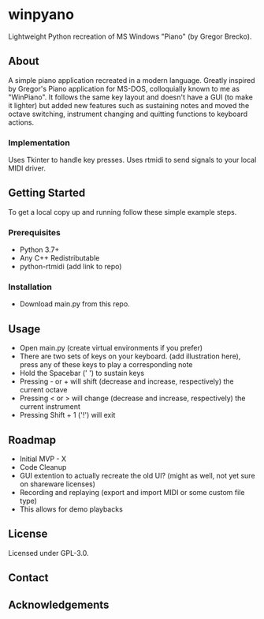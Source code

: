 # winpyano
Lightweight Python recreation of MS Windows "Piano" (by Gregor Brecko).

## About
A simple piano application recreated in a modern language. Greatly inspired by Gregor's Piano 
application for MS-DOS, colloquially known to me as "WinPiano". It follows the same key layout 
and doesn't have a GUI (to make it lighter) but added new features such as sustaining notes and 
moved the octave switching, instrument changing and quitting functions to keyboard actions.

### Implementation
Uses Tkinter to handle key presses. Uses rtmidi to send signals to your local MIDI driver.

## Getting Started
To get a local copy up and running follow these simple example steps.

### Prerequisites
* Python 3.7+
* Any C++ Redistributable
* python-rtmidi (add link to repo)

### Installation
* Download main.py from this repo.

## Usage
* Open main.py (create virtual environments if you prefer)
* There are two sets of keys on your keyboard. (add illustration here),
press any of these keys to play a corresponding note
* Hold the Spacebar (' ') to sustain keys
* Pressing - or + will shift (decrease and increase, respectively) the current octave
* Pressing < or > will change (decrease and increase, respectively) the current instrument
* Pressing Shift + 1 ('!') will exit

## Roadmap
* Initial MVP - X
* Code Cleanup
* GUI extention to actually recreate the old UI? (might as well, not yet sure on shareware licenses) 
* Recording and replaying (export and import MIDI or some custom file type)
* This allows for demo playbacks

## License
Licensed under GPL-3.0.

## Contact

## Acknowledgements

